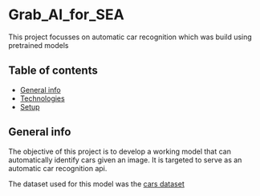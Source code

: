 # Grab_AI_for_SEA
This project focusses on automatic car recognition which was build using pretrained models

## Table of contents
* [General info](#general-info)
* [Technologies](#technologies)
* [Setup](#setup)

## General info
The objective of this project is to develop a working model that can automatically identify cars given an image. It is targeted to serve as an automatic car recognition api.

The dataset used for this model was the [cars dataset](https://ai.stanford.edu/~jkrause/cars/car_dataset.html)


